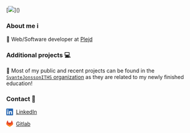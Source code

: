 [![](https://readme-typing-svg.herokuapp.com?font=Fira+Code&pause=1000&color=000000&width=435&lines=Hi+👋🏼+I'm+Svante+Jonsson!)]()

### About me :information_source:
:office: Web/Software developer at [Plejd](https://www.plejd.com/)

### Additional projects :computer:
:school: Most of my public and recent projects can be found in the [`SvanteJonssonITHS` organization](https://github.com/orgs/SvanteJonssonITHS/repositories) as they are related to my newly finished education!

### Contact :postbox:
<a href="https://www.linkedin.com/in/svantejonsson" style="display:flex; align-items: center; gap: 0.5rem;"><img src="./assets/linkedin.png" width="18" /> LinkedIn</a>

<a href="https://gitlab.com/svantejonsson" style="display:flex; align-items: center; gap: 0.5rem;"><img src="./assets/gitlab.png" width="18" /> Gitlab</a>
